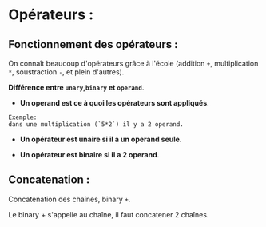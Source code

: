 # Opérateurs :

## Fonctionnement des opérateurs :

On connaît beaucoup d'opérateurs grâce à l'école (addition `+`, multiplication `*`, soustraction `-`, et plein d'autres).

**Différence entre `unary`,`binary` et `operand`**.

- **Un operand est ce à quoi les opérateurs sont appliqués**.

```
Exemple:
dans une multiplication (`5*2`) il y a 2 operand.
```

- **Un opérateur est unaire si il a un operand seule**.

- **Un opérateur est binaire si il a 2 operand**.

## Concatenation :

Concatenation des chaînes, binary `+`.

Le binary + s'appelle au chaîne, il faut concatener 2 chaînes.
